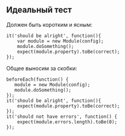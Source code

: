 ## Идеальный тест

Должен быть коротким и ясным:

```
it('should be alright', function(){
    var module = new Module(config);
    module.doSomething();
    expect(module.property).toBe(correct);
});
```

<div class="fragment">
Общее выносим за скобки:

<pre><code class="javascript">beforeEach(function() {
   module = new Module(config);
   module.doSomething();
});
it('should be alright', function(){
    expect(module.property).toBe(correct);
});
it('should not have errors', function() {
    expect(module.errors.length).toBe(0);
});
</code></pre>
</div>